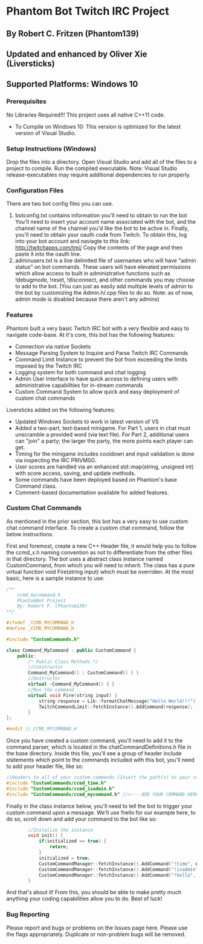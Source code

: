# Phantom Bot Twitch IRC Project
## By Robert C. Fritzen (Phantom139)
## Updated and enhanced by Oliver Xie (Liversticks)
## Supported Platforms: Windows 10

### Prerequisites ###
No Libraries Required!!! This project uses all native C++11 code. 

* To Compile on Windows 10: This version is optimized for the latest version of Visual Studio.

### Setup Instructions (Windows) ###
Drop the files into a directory. Open Visual Studio and add all of the files to a project to compile. Run the compiled executable.
Note: Visual Studio release-executables may require additional dependencies to run properly.

### Configuration Files ###
There are two bot config files you can use.

1. botconfig.txt contains information you'll need to obtain to run the bot You'll need to insert your account name associated with the bot, and the channel name of the channel you'd like the bot to be active in. Finally, you'll need to obtain your oauth code from Twitch. To obtain this, log into your bot account and naviagte to this link: http://twitchapps.com/tmi/ Copy the contents of the page and then paste it into the oauth line.
2. adminusers.txt is a line delimited file of usernames who will have "admin status" on bot commands. These users will have elevated permissions which allow access to built in administrative functions such as !debugmode, !reset, !disconnect, and other commands you may choose to add to the bot. (You can just as easily add multiple levels of admin to the bot by customizing the Admin.h/.cpp files to do so. Note: as of now, admin mode is disabled because there aren't any admins)

### Features ###
Phantom built a very basic Twitch IRC bot with a very flexible and easy to navigate code-base. At it's core, this bot has the following features:

* Connection via native Sockets
* Message Parsing System to Inquire and Parse Twitch IRC Commands
* Command Limit Instance to prevent the bot from exceeding the limits imposed by the Twitch IRC
* Logging system for both command and chat logging
* Admin User Interface to have quick access to defining users with administrative capabilities for in-stream commands
* Custom Command System to allow quick and easy deployment of custom chat commands

Liversticks added on the following features:
* Updated Windows Sockets to work in latest version of VS
* Added a two-part, text-based minigame. For Part 1, users in chat must unscramble a provided word (via text file). For Part 2, additional users can "join" a party; the larger the party, the more points each player can get.
* Timing for the minigame includes cooldown and input validation is done via inspecting the IRC PRIVMSG.
* User scores are handled via an enhanced std::map(string, unsigned int) with score access, saving, and update methods.
* Some commands have been deployed based on Phantom's base Command class.
* Comment-based documentation available for added features.

### Custom Chat Commands ###
As mentioned in the prior section, this bot has a very easy to use custom chat command interface. To create a custom chat command, follow the below instructions.

First and foremost, create a new C++ Header file, it would help you to follow the ccmd_x.h naming convention as not to differentiate from the other files in that directory. The bot uses a abstract class instance named CustomCommand, from which you will need to inherit. The class has a pure virtual function void Fire(string input) which must be overriden. At the most basic, here is a sample instance to use:
```c++
/**
    ccmd_mycommand.h
    PhantomBot Project
    By: Robert F. (Phantom139)
**/

#ifndef _CCMD_MYCOMMAND_H
#define _CCMD_MYCOMMAND_H

#include "CustomCommands.h"

class Command_MyCommand : public CustomCommand {
	public:
		/* Public Class Methods */
		//Constructor
		Command_MyCommand() : CustomCommand() { }
		//Destructor
		virtual ~Command_MyCommand() { }
		//Run the command
		virtual void Fire(string input) {
			string response = Lib::formatChatMessage("Hello World!!!");
			TwitchCommandLimit::fetchInstance().AddCommand(response);			
		}
};

#endif //_CCMD_MYCOMMAND_H
```

Once you have created a custom command, you'll need to add it to the command parser, which is located in the chatCommandDefinitions.h file in the base directory. Inside this file, you'll see a group of header include statements which point to the commands included with this bot, you'll need to add your header file, like so:
```c++
//Headers to all of your custom commands (Insert the path(s) to your custom command files here)
#include "CustomCommands/ccmd_time.h"
#include "CustomCommands/ccmd_isadmin.h"
#include "CustomCommands/ccmd_mycommand.h" //<--- ADD YOUR COMMAND HERE
```

Finally in the class instance below, you'll need to tell the bot to trigger your custom command upon a message. We'll use !hello for our example here, to do so, scroll down and add your command to the bot like so:
```c++
		//Initalize the instance
		void init() {
			if(initialized == true) {
				return;
			}
			initialized = true;
			CustomCommandManager::fetchInstance().AddCommand("!time", new Command_Time());
			CustomCommandManager::fetchInstance().AddCommand("!isadmin", new Command_IsAdmin());
			CustomCommandManager::fetchInstance().AddCommand("!hello", new Command_MyCommand());		
		}
```

And that's about it! From this, you should be able to make pretty much anything your coding capabilities allow you to do. Best of luck!

### Bug Reporting ###
Please report and bugs or problems on the Issues page here. Please use the flags appropriately. Duplicate or non-problem bugs will be removed.
